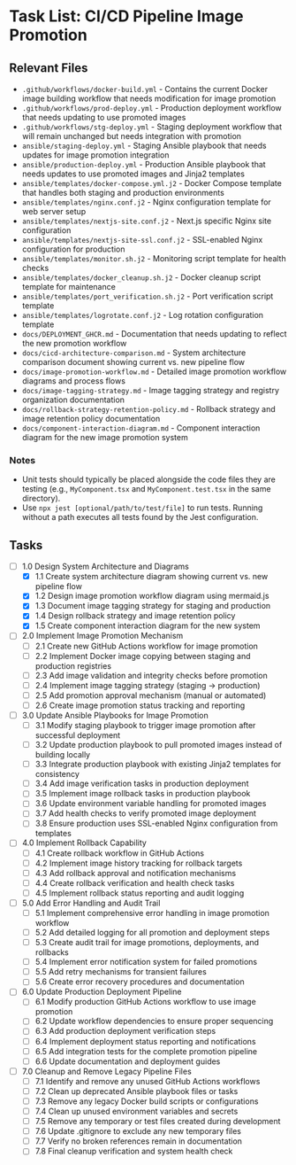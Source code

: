 # Task List: CI/CD Pipeline Image Promotion

## Relevant Files

- `.github/workflows/docker-build.yml` - Contains the current Docker image building workflow that needs modification for image promotion
- `.github/workflows/prod-deploy.yml` - Production deployment workflow that needs updating to use promoted images
- `.github/workflows/stg-deploy.yml` - Staging deployment workflow that will remain unchanged but needs integration with promotion
- `ansible/staging-deploy.yml` - Staging Ansible playbook that needs updates for image promotion integration
- `ansible/production-deploy.yml` - Production Ansible playbook that needs updates to use promoted images and Jinja2 templates
- `ansible/templates/docker-compose.yml.j2` - Docker Compose template that handles both staging and production environments
- `ansible/templates/nginx.conf.j2` - Nginx configuration template for web server setup
- `ansible/templates/nextjs-site.conf.j2` - Next.js specific Nginx site configuration
- `ansible/templates/nextjs-site-ssl.conf.j2` - SSL-enabled Nginx configuration for production
- `ansible/templates/monitor.sh.j2` - Monitoring script template for health checks
- `ansible/templates/docker_cleanup.sh.j2` - Docker cleanup script template for maintenance
- `ansible/templates/port_verification.sh.j2` - Port verification script template
- `ansible/templates/logrotate.conf.j2` - Log rotation configuration template
- `docs/DEPLOYMENT_GHCR.md` - Documentation that needs updating to reflect the new promotion workflow
- `docs/cicd-architecture-comparison.md` - System architecture comparison document showing current vs. new pipeline flow
- `docs/image-promotion-workflow.md` - Detailed image promotion workflow diagrams and process flows
- `docs/image-tagging-strategy.md` - Image tagging strategy and registry organization documentation
- `docs/rollback-strategy-retention-policy.md` - Rollback strategy and image retention policy documentation
- `docs/component-interaction-diagram.md` - Component interaction diagram for the new image promotion system

### Notes

- Unit tests should typically be placed alongside the code files they are testing (e.g., `MyComponent.tsx` and `MyComponent.test.tsx` in the same directory).
- Use `npx jest [optional/path/to/test/file]` to run tests. Running without a path executes all tests found by the Jest configuration.

## Tasks

- [ ] 1.0 Design System Architecture and Diagrams
  - [x] 1.1 Create system architecture diagram showing current vs. new pipeline flow
  - [x] 1.2 Design image promotion workflow diagram using mermaid.js
  - [x] 1.3 Document image tagging strategy for staging and production
  - [x] 1.4 Design rollback strategy and image retention policy
  - [x] 1.5 Create component interaction diagram for the new system

- [ ] 2.0 Implement Image Promotion Mechanism
  - [ ] 2.1 Create new GitHub Actions workflow for image promotion
  - [ ] 2.2 Implement Docker image copying between staging and production registries
  - [ ] 2.3 Add image validation and integrity checks before promotion
  - [ ] 2.4 Implement image tagging strategy (staging → production)
  - [ ] 2.5 Add promotion approval mechanism (manual or automated)
  - [ ] 2.6 Create image promotion status tracking and reporting

- [ ] 3.0 Update Ansible Playbooks for Image Promotion
  - [ ] 3.1 Modify staging playbook to trigger image promotion after successful deployment
  - [ ] 3.2 Update production playbook to pull promoted images instead of building locally
  - [ ] 3.3 Integrate production playbook with existing Jinja2 templates for consistency
  - [ ] 3.4 Add image verification tasks in production deployment
  - [ ] 3.5 Implement image rollback tasks in production playbook
  - [ ] 3.6 Update environment variable handling for promoted images
  - [ ] 3.7 Add health checks to verify promoted image deployment
  - [ ] 3.8 Ensure production uses SSL-enabled Nginx configuration from templates

- [ ] 4.0 Implement Rollback Capability
  - [ ] 4.1 Create rollback workflow in GitHub Actions
  - [ ] 4.2 Implement image history tracking for rollback targets
  - [ ] 4.3 Add rollback approval and notification mechanisms
  - [ ] 4.4 Create rollback verification and health check tasks
  - [ ] 4.5 Implement rollback status reporting and audit logging

- [ ] 5.0 Add Error Handling and Audit Trail
  - [ ] 5.1 Implement comprehensive error handling in image promotion workflow
  - [ ] 5.2 Add detailed logging for all promotion and deployment steps
  - [ ] 5.3 Create audit trail for image promotions, deployments, and rollbacks
  - [ ] 5.4 Implement error notification system for failed promotions
  - [ ] 5.5 Add retry mechanisms for transient failures
  - [ ] 5.6 Create error recovery procedures and documentation

- [ ] 6.0 Update Production Deployment Pipeline
  - [ ] 6.1 Modify production GitHub Actions workflow to use image promotion
  - [ ] 6.2 Update workflow dependencies to ensure proper sequencing
  - [ ] 6.3 Add production deployment verification steps
  - [ ] 6.4 Implement deployment status reporting and notifications
  - [ ] 6.5 Add integration tests for the complete promotion pipeline
  - [ ] 6.6 Update documentation and deployment guides

- [ ] 7.0 Cleanup and Remove Legacy Pipeline Files
  - [ ] 7.1 Identify and remove any unused GitHub Actions workflows
  - [ ] 7.2 Clean up deprecated Ansible playbook files or tasks
  - [ ] 7.3 Remove any legacy Docker build scripts or configurations
  - [ ] 7.4 Clean up unused environment variables and secrets
  - [ ] 7.5 Remove any temporary or test files created during development
  - [ ] 7.6 Update .gitignore to exclude any new temporary files
  - [ ] 7.7 Verify no broken references remain in documentation
  - [ ] 7.8 Final cleanup verification and system health check
